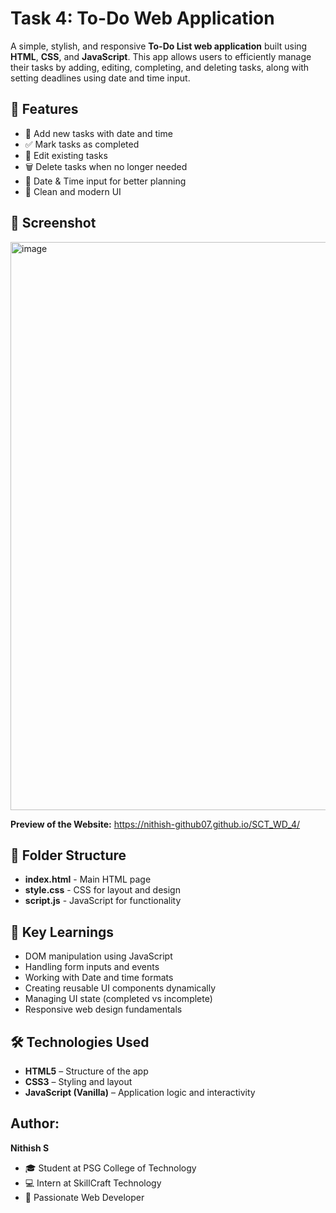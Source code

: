 # Task 4: To-Do Web Application

A simple, stylish, and responsive **To-Do List web application** built using **HTML**, **CSS**, and **JavaScript**. This app allows users to efficiently manage their tasks by adding, editing, completing, and deleting tasks, along with setting deadlines using date and time input.

## 🚀 Features

- 📌 Add new tasks with date and time
- ✅ Mark tasks as completed
- 📝 Edit existing tasks
- 🗑️ Delete tasks when no longer needed
- 📅 Date & Time input for better planning
- 🎨 Clean and modern UI

## 📸 Screenshot

<img width="1905" height="909" alt="image" src="https://github.com/user-attachments/assets/7738ba34-80ad-4dd7-bd97-9381cbf9b65f" />

**Preview of the Website:**  https://nithish-github07.github.io/SCT_WD_4/


## 📂 Folder Structure

 - **index.html** - Main HTML page
 - **style.css** - CSS for layout and design
 - **script.js** - JavaScript for functionality

## 🧠 Key Learnings

- DOM manipulation using JavaScript
- Handling form inputs and events
- Working with Date and time formats
- Creating reusable UI components dynamically
- Managing UI state (completed vs incomplete)
- Responsive web design fundamentals
  
## 🛠️ Technologies Used

- **HTML5** – Structure of the app
- **CSS3** – Styling and layout
- **JavaScript (Vanilla)** – Application logic and interactivity

## Author:
**Nithish S**
- 🎓 Student at PSG College of Technology
- 💻 Intern at SkillCraft Technology
- 🎯 Passionate Web Developer




